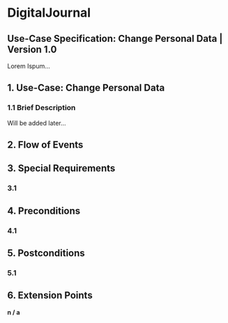 # DigitalJournal
## Use-Case Specification: Change Personal Data | Version 1.0

Lorem Ispum...

## 1. Use-Case: Change Personal Data

### 1.1 Brief Description

Will be added later...

## 2. Flow of Events

## 3. Special Requirements

### 3.1 <First Special Requirement>

## 4. Preconditions

### 4.1 <Precondition One>

## 5. Postconditions

### 5.1 <Postcondition One>

## 6. Extension Points

**n / a**